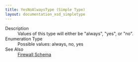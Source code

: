 ```yaml
---
title: YesNoAlwaysType (Simple Type)
layout: documentation_xsd_simpletype
---
```

<dl>
  <dt>Description</dt>
  <dd>Values of this type will either be "always", "yes", or "no".</dd>
  <dt>Enumeration Type</dt>
  <dd>Possible values: always, no, yes</dd>
  <dt>See Also</dt>
  <dd>
    <a href="../firewall">Firewall Schema</a>
  </dd>
</dl>
